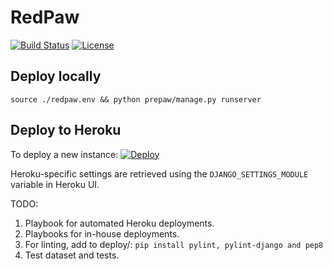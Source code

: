 # RedPaw

[![Build Status](https://travis-ci.org/oleyka/RedPaw.svg?branch=detour%2Fdjango-practice)](https://travis-ci.org/oleyka/RedPaw)
[![License](https://img.shields.io/badge/license-BSD-blue.svg)](https://github.com/oleyka/RedPaw)

Deploy locally
--------------
```
source ./redpaw.env && python prepaw/manage.py runserver
```

Deploy to Heroku
----------------
To deploy a new instance:
[![Deploy](https://www.herokucdn.com/deploy/button.png)](https://heroku.com/deploy?env[DJANGO_SETTINGS_MODULE]=prepaw.heroku-settings)

Heroku-specific settings are retrieved using the ```DJANGO_SETTINGS_MODULE``` variable in Heroku UI.

TODO:

1. Playbook for automated Heroku deployments.
2. Playbooks for in-house deployments.
3. For linting, add to deploy/: ```pip install pylint, pylint-django and pep8```
4. Test dataset and tests.
